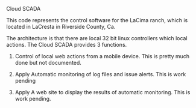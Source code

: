 Cloud SCADA

This code represents the control software for the LaCima ranch, which is 
located in LaCresta in Riverside County, Ca.

The architecture is that there are local 32 bit linux controllers which 
local actions.  The Cloud SCADA provides 3 functions.

1.  Control of local web actions from a mobile device.  This is pretty
much done but not documented.  

2.  Apply Automatic monitoring of log files and issue alerts.  This is 
work pending

3.  Apply A web site to display the results of automatic monitoring.
This is work pending.
